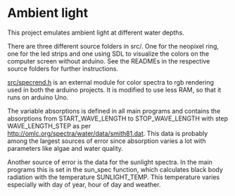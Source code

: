 # Ambient light

This project emulates ambient light at different water depths.

There are three different source folders in src/. One for the neopixel ring, one for the led strips and one using SDL to visualize the colors on the computer screen without arduino.
See the READMEs in the respective source folders for further instructions.

[src/specrend.h](src/specrend.h) is an external module for color spectra to rgb rendering used in both the arduino projects. It is modified to use less RAM, so that it runs on arduino Uno.

The variable absorptions is defined in all main programs and contains the absorptions from START_WAVE_LENGTH to STOP_WAVE_LENGTH with step WAVE_LENGTH_STEP as per http://omlc.org/spectra/water/data/smith81.dat.
This data is probably among the largest sources of error since absorption varies a lot with parameters like algae and water quality.

Another source of error is the data for the sunlight spectra.
In the main programs this is set in the sun_spec function, which calculates black body radiation with the temperature SUNLIGHT_TEMP.
This temperature varies especially with day of year, hour of day and weather.
